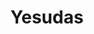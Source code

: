 ---
layout: doctor
profilePic : https://firebasestorage.googleapis.com/v0/b/dr-appointment-booking-app.appspot.com/o/ForPrac360%2Flogo.jpeg?alt=media&token=2a711c2b-50d4-4a92-aedf-f873c8e05df3&_gl=1*k9avfj*_ga*MTM3OTExNTkyMi4xNjk4MjIxMjY4*_ga_CW55HF8NVT*MTY5ODUwMzYzNC4xMy4xLjE2OTg1MDM2NTcuMzcuMC4w
title: Yesudas
specialties: Ophthalmology,Dermatologist
description: Test
yearsOfExp: 14
location: Adyar
contact: 7448533599
hospitalName: SUSI Tharan MUL Hospital
avl_days: MNM
_id: 666ffc3b68fd92397090b403
---